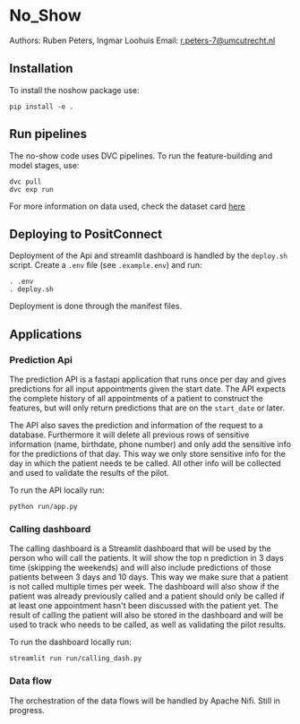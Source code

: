# No_Show

Authors: Ruben Peters, Ingmar Loohuis
Email: r.peters-7@umcutrecht.nl

## Installation

To install the noshow package use:

```{bash}
pip install -e .
```

## Run pipelines

The no-show code uses DVC pipelines. To run the feature-building and model stages, use:

```{bash}
dvc pull
dvc exp run
```

For more information on data used, check the dataset card [here](data/dataset_card.md)

## Deploying to PositConnect

Deployment of the Api and streamlit dashboard is handled by the `deploy.sh` script. Create a `.env` file (see `.example.env`) and run:

```{bash}
. .env
. deploy.sh
```

Deployment is done through the manifest files.

## Applications

### Prediction Api
The prediction API is a fastapi application that runs once per day and gives predictions for all input appointments given the start date. The API expects the complete history of all appointments of a patient to construct the features, but will only return predictions that are on the `start_date` or later. 

The API also saves the prediction and information of the request to a database. Furthermore it will delete all previous rows of sensitive information (name, birthdate, phone number) and only add the sensitive info for the predictions of that day. This way we only store sensitive info for the day in which the patient needs te be called. All other info will be collected and used to validate the results of the pilot.

To run the API locally run:
```{bash}
python run/app.py
```

### Calling dashboard
The calling dashboard is a Streamlit dashboard that will be used by the person who will call the patients. It will show the top n prediction in 3 days time (skipping the weekends) and will also include predictions of those patients between 3 days and 10 days. This way we make sure that a patient is not called multiple times per week. The dashboard will also show if the patient was already previously called and a patient should only be called if at least one appointment hasn't been discussed with the patient yet. The result of calling the patient will also be stored in the dashboard and will be used to track who needs to be called, as well as validating the pilot results.

To run the dashboard locally run:
```{bash}
streamlit run run/calling_dash.py
```

### Data flow
The orchestration of the data flows will be handled by Apache Nifi. Still in progress.
